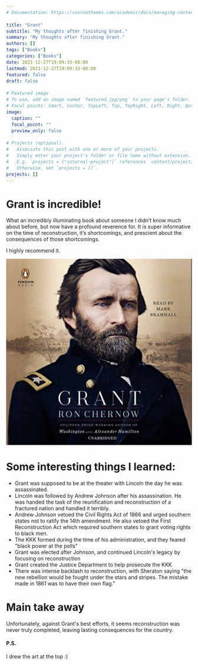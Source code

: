 ```yaml
---
# Documentation: https://sourcethemes.com/academic/docs/managing-content/

title: "Grant"
subtitle: "My thoughts after finishing Grant."
summary: "My thoughts after finishing Grant."
authors: []
tags: ["Books"]
categories: ["Books"]
date: 2021-12-27T19:09:33-08:00
lastmod: 2021-12-27T19:09:33-08:00
featured: false
draft: false

# Featured image
# To use, add an image named `featured.jpg/png` to your page's folder.
# Focal points: Smart, Center, TopLeft, Top, TopRight, Left, Right, BottomLeft, Bottom, BottomRight.
image:
  caption: ""
  focal_point: ""
  preview_only: false

# Projects (optional).
#   Associate this post with one or more of your projects.
#   Simply enter your project's folder or file name without extension.
#   E.g. `projects = ["internal-project"]` references `content/project/deep-learning/index.md`.
#   Otherwise, set `projects = []`.
projects: []
---
```


# Grant is incredible! 

What an incredibly illuminating book about someone I didn’t know much about before, 
but now have a profound reverence for. 
It is super informative on the time of reconstruction, it’s shortcomings, 
and prescient about the consequences of those shortcomings.

I highly recommend it.

![grant](grant.jpeg)

# Some interesting things I learned:
- Grant was supposed to be at the theater with Lincoln the day he was assassinated.
- Lincoln was followed by Andrew Johnson after his assassination. He was handed the task of the reunification and reconstruction of a fractured nation and handled it terribly.
- Andrew Johnson vetoed the Civil Rights Act of 1866 and urged southern states not to ratify the 14th amendment. 
He also vetoed the First Reconstruction Act which required southern states to grant voting rights to black men.
- The KKK formed during the time of his administration, and they feared "black power at the polls"
- Grant was elected after Johnson, and continued Lincoln's legacy by focusing on reconstruction
- Grant created the Justice Department to help prosecute the KKK
- There was intense backlash to reconstruction, with Sheraton saying "the new rebellion would be fought under the stars and stripes. The mistake made in 1861 was to have their own flag."

# Main take away
Unfortunately, against Grant's best efforts, it seems reconstruction was never truly completed, leaving lasting consequences for the country.

#### P.S.
I drew the art at the top :)

